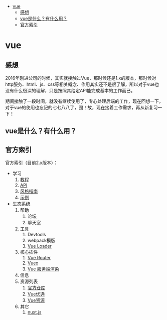 <!-- TOC -->

- [vue](#vue)
    - [感想](#感想)
    - [vue是什么？有什么用？](#vue是什么有什么用)
    - [官方索引](#官方索引)

<!-- /TOC -->

# vue

## 感想

2016年刚进公司的时候，其实就接触过Vue，那时候还是1.x的版本，那时候对http服务、html、js、css等相关概念、作用其实还不是很了解，所以对于vue也没有什么很深的理解，只是按照其给定API能完成基本的工作而已。

期间接触了一段时间，就没有继续使用了，专心处理后端的工作，现在回想一下，对于vue的使用也忘记的七七八八了，囧！故，现在接着工作需求，再从新复习一下！

## vue是什么？有什么用？

<!-- **Vue.js** 是JavaScript框架。 -->


## 官方索引

官方索引（目前2.x版本）：
- 学习
    1. [教程](https://cn.vuejs.org/v2/guide/)
    2. [API](https://cn.vuejs.org/v2/api/)
    3. [风格指南](https://cn.vuejs.org/v2/style-guide/)
    4. [示例](https://cn.vuejs.org/v2/examples/)
- 生态系统
    1. 帮助
        1. 论坛
        2. 聊天室
    2. 工具
        1. Devtools
        2. webpack模版
        3. [Vue Loader](https://vue-loader-v14.vuejs.org/zh-cn/)
    3. 核心插件
        1. [Vue Router](https://router.vuejs.org/zh-cn/)
        2. [Vuex](https://vuex.vuejs.org/zh-cn/)
        3. [Vue 服务端渲染](https://cn.vuejs.org/v2/guide/ssr.html#SSR-%E5%AE%8C%E5%85%A8%E6%8C%87%E5%8D%97)
    4. 信息
    5. 资源列表
        1. [官方仓库](https://github.com/vuejs)
        2. [Vue优选](https://curated.vuejs.org/)
        3. [Vue资源](https://github.com/vuejs/awesome-vue)
    6. 其它
        1. [nuxt.js](https://zh.nuxtjs.org/)
